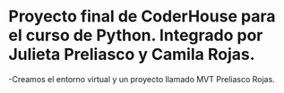 # Proyecto final de CoderHouse para el curso de Python. Integrado por Julieta Preliasco y Camila Rojas. 

-Creamos el entorno virtual y un proyecto llamado MVT Preliasco Rojas. 
